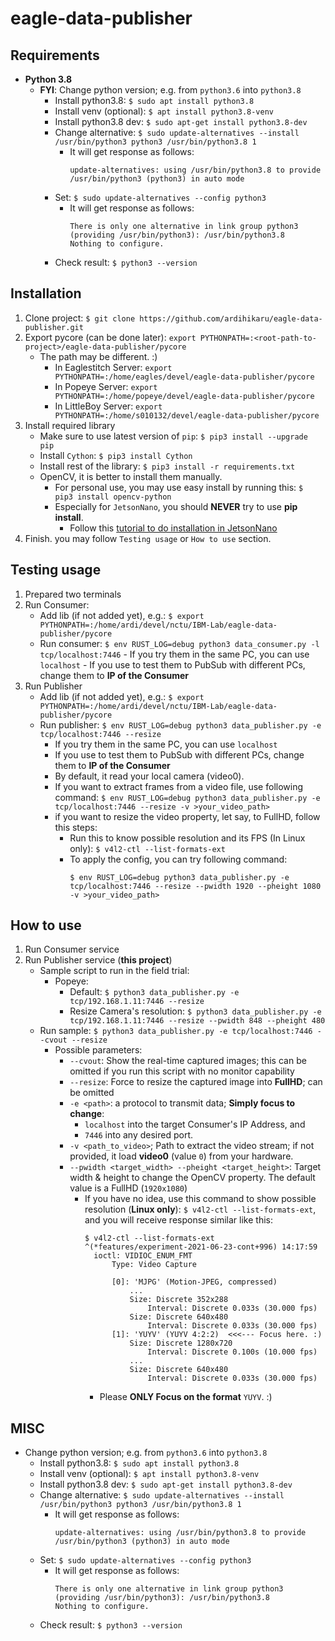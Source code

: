 # eagle-data-publisher

## Requirements
- **Python 3.8**
    - **FYI**: Change python version; e.g. from `python3.6` into `python3.8`
        - Install python3.8: `$ sudo apt install python3.8`
        - Install venv (optional): `$ apt install python3.8-venv`
        - Install python3.8 dev: `$ sudo apt-get install python3.8-dev`
        - Change alternative: `$ sudo update-alternatives --install /usr/bin/python3 python3 /usr/bin/python3.8 1`
            - It will get response as follows:
                ```
                update-alternatives: using /usr/bin/python3.8 to provide /usr/bin/python3 (python3) in auto mode
                ```
        - Set: `$ sudo update-alternatives --config python3`
            - It will get response as follows:
                ```
                There is only one alternative in link group python3 (providing /usr/bin/python3): /usr/bin/python3.8
                Nothing to configure.
                ```
        - Check result: `$ python3 --version`

## Installation
1. Clone project: `$ git clone https://github.com/ardihikaru/eagle-data-publisher.git`
2. Export pycore (can be done later):
    `export PYTHONPATH=:<root-path-to-project>/eagle-data-publisher/pycore`
    - The path may be different. :)
        - In Eaglestitch Server: 
             `export PYTHONPATH=:/home/eagles/devel/eagle-data-publisher/pycore`
        - In Popeye Server: 
             `export PYTHONPATH=:/home/popeye/devel/eagle-data-publisher/pycore`
        - In LittleBoy Server: 
             `export PYTHONPATH=:/home/s010132/devel/eagle-data-publisher/pycore`
3. Install required library
    - Make sure to use latest version of `pip`:
        `$ pip3 install --upgrade pip`
    - Install `Cython`: `$ pip3 install Cython`
    - Install rest of the library: `$ pip3 install -r requirements.txt`
    - OpenCV, it is better to install them manually.
        - For personal use, you may use easy install by running this: `$ pip3 install opencv-python`
        - Especially for `JetsonNano`, you should **NEVER** try to use **pip install**.
            - Follow this [tutorial to do installation in JetsonNano](https://github.com/ardihikaru/eagle-data-publisher/blob/main/Jetson_Nano_Setup_for_ADS) 
4. Finish. you may follow `Testing usage` or `How to use` section.

## Testing usage
1. Prepared two terminals
2. Run Consumer:
    - Add lib (if not added yet), e.g.: 
        `$ export PYTHONPATH=:/home/ardi/devel/nctu/IBM-Lab/eagle-data-publisher/pycore`
    - Run consumer:
        `$ env RUST_LOG=debug python3 data_consumer.py -l tcp/localhost:7446`
            - If you try them in the same PC, you can use `localhost`
            - If you use to test them to PubSub with different PCs, change them to **IP of the Consumer**
3. Run Publisher
    - Add lib (if not added yet), e.g.: 
        `$ export PYTHONPATH=:/home/ardi/devel/nctu/IBM-Lab/eagle-data-publisher/pycore`
    - Run publisher: `$ env RUST_LOG=debug python3 data_publisher.py -e tcp/localhost:7446 --resize`
        - If you try them in the same PC, you can use `localhost`
        - If you use to test them to PubSub with different PCs, change them to **IP of the Consumer**
        - By default, it read your local camera (video0).
        - If you want to extract frames from a video file, use following command:
            `$ env RUST_LOG=debug python3 data_publisher.py -e tcp/localhost:7446 --resize -v >your_video_path>`
        - if you want to resize the video property, let say, to FullHD, follow this steps:
            - Run this to know possible resolution and its FPS (In Linux only):
                `$ v4l2-ctl --list-formats-ext`
            - To apply the config, you can try following command:
              ```
              $ env RUST_LOG=debug python3 data_publisher.py -e tcp/localhost:7446 --resize --pwidth 1920 --pheight 1080 -v >your_video_path>
              ```

## How to use
1. Run Consumer service
2. Run Publisher service (**this project**)
    - Sample script to run in the field trial:
        - Popeye:
            - Default: `$ python3 data_publisher.py -e tcp/192.168.1.11:7446 --resize`
            - Resize Camera's resolution: `$ python3 data_publisher.py -e tcp/192.168.1.11:7446 --resize --pwidth 848 --pheight 480`
    - Run sample: `$ python3 data_publisher.py -e tcp/localhost:7446 --cvout --resize`
        - Possible parameters:
            - `--cvout`: Show the real-time captured images; this can be omitted if you run this script with no monitor capability
            - `--resize`: Force to resize the captured image into **FullHD**; can be omitted
            - `-e <path>`: a protocol to transmit data; **Simply focus to change**:
                - `localhost` into the target Consumer's IP Address, and
                - `7446` into any desired port.
            - `-v <path_to_video>`; Path to extract the video stream; 
            if not provided, it load **video0** (value `0`) from your hardware.
            - `--pwidth <target_width> --pheight <target_height>`: 
            Target width & height to change the OpenCV property. 
            The default value is a FullHD (`1920x1080`)
                - If you have no idea, use this command to show possible resolution (**Linux only**):
                `$ v4l2-ctl --list-formats-ext`, and you will receive response similar like this:
                  ``` 
                  $ v4l2-ctl --list-formats-ext                                                                            ^(*features/experiment-2021-06-23-cont+996) 14:17:59 
                    ioctl: VIDIOC_ENUM_FMT
                        Type: Video Capture
                    
                        [0]: 'MJPG' (Motion-JPEG, compressed)
                            ...
                            Size: Discrete 352x288
                                Interval: Discrete 0.033s (30.000 fps)
                            Size: Discrete 640x480
                                Interval: Discrete 0.033s (30.000 fps)
                        [1]: 'YUYV' (YUYV 4:2:2)  <<<--- Focus here. :)
                            Size: Discrete 1280x720
                                Interval: Discrete 0.100s (10.000 fps)
                            ...
                            Size: Discrete 640x480
                                Interval: Discrete 0.033s (30.000 fps)  
                  ```
                  - Please **ONLY Focus on the format** `YUYV`. :)

## MISC
- Change python version; e.g. from `python3.6` into `python3.8`
    - Install python3.8: `$ sudo apt install python3.8`
    - Install venv (optional): `$ apt install python3.8-venv`
    - Install python3.8 dev: `$ sudo apt-get install python3.8-dev`
    - Change alternative: `$ sudo update-alternatives --install /usr/bin/python3 python3 /usr/bin/python3.8 1`
        - It will get response as follows:
            ```
            update-alternatives: using /usr/bin/python3.8 to provide /usr/bin/python3 (python3) in auto mode
            ```
    - Set: `$ sudo update-alternatives --config python3`
        - It will get response as follows:
            ```
            There is only one alternative in link group python3 (providing /usr/bin/python3): /usr/bin/python3.8
            Nothing to configure.
            ```
    - Check result: `$ python3 --version`